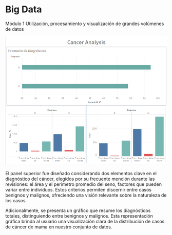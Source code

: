 # Big Data
Módulo 1 Utilización, procesamiento y visualización de grandes volúmenes de datos

![Image](tableau.png)

El panel superior fue diseñado considerando dos elementos clave en el diagnóstico del cáncer, elegidos por su frecuente mención durante las revisiones: el área y el perímetro promedio del seno, factores que pueden variar entre individuos. Estos criterios permiten discernir entre casos benignos y malignos, ofreciendo una visión relevante sobre la naturaleza de los casos.

Adicionalmente, se presenta un gráfico que resume los diagnósticos totales, distinguiendo entre benignos y malignos. Esta representación gráfica brinda al usuario una visualización clara de la distribución de casos de cáncer de mama en nuestro conjunto de datos.
